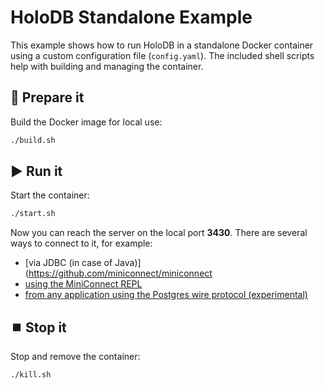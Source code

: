 # HoloDB Standalone Example

This example shows how to run HoloDB in a standalone Docker container using a custom configuration file (`config.yaml`).
The included shell scripts help with building and managing the container.

## :wrench: Prepare it

Build the Docker image for local use:

```bash
./build.sh
````

## :arrow_forward: Run it

Start the container:

```bash
./start.sh
```

Now you can reach the server on the local port **3430**.
There are several ways to connect to it, for example:

- [via JDBC (in case of Java)](https://github.com/miniconnect/miniconnect
- [using the MiniConnect REPL](https://github.com/miniconnect/miniconnect-client)
- [from any application using the Postgres wire protocol (experimental)](https://github.com/miniconnect/miniconnect-postgres)

## :stop_button: Stop it

Stop and remove the container:

```bash
./kill.sh
```
